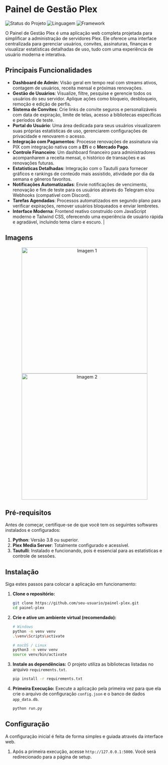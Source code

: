 # Painel de Gestão Plex

![Status do Projeto](https://img.shields.io/badge/status-ativo-brightgreen)
![Linguagem](https://img.shields.io/badge/python-3.8%2B-blue)
![Framework](https://img.shields.io/badge/flask-2.x-orange)

O Painel de Gestão Plex é uma aplicação web completa projetada para simplificar a administração de servidores Plex. Ele oferece uma interface centralizada para gerenciar usuários, convites, assinaturas, finanças e visualizar estatísticas detalhadas de uso, tudo com uma experiência de usuário moderna e interativa.

## Principais Funcionalidades

-   **Dashboard de Admin**: Visão geral em tempo real com streams ativos, contagem de usuários, receita mensal e próximas renovações.
-   **Gestão de Usuários**: Visualize, filtre, pesquise e gerencie todos os usuários do seu servidor. Aplique ações como bloqueio, desbloqueio, remoção e edição de perfis.
-   **Sistema de Convites**: Crie links de convite seguros e personalizáveis com data de expiração, limite de telas, acesso a bibliotecas específicas e períodos de teste.
-   **Portal do Usuário**: Uma área dedicada para seus usuários visualizarem suas próprias estatísticas de uso, gerenciarem configurações de privacidade e renovarem o acesso.
-   **Integração com Pagamentos**: Processe renovações de assinatura via PIX com integração nativa com a **Efí** e o **Mercado Pago**.
-   **Controle Financeiro**: Um dashboard financeiro para administradores acompanharem a receita mensal, o histórico de transações e as renovações futuras.
-   **Estatísticas Detalhadas**: Integração com o Tautulli para fornecer gráficos e rankings de conteúdo mais assistido, atividade por dia da semana e gêneros favoritos.
-   **Notificações Automatizadas**: Envie notificações de vencimento, renovação e fim de teste para os usuários através do Telegram e/ou Webhooks (compatível com Discord).
-   **Tarefas Agendadas**: Processos automatizados em segundo plano para verificar expirações, remover usuários bloqueados e enviar lembretes.
-   **Interface Moderna**: Frontend reativo construído com JavaScript moderno e Tailwind CSS, oferecendo uma experiência de usuário rápida e agradável, incluindo tema claro e escuro.                                                                                                   |
## Imagens
<p align="center">
  <img width="400" alt="Imagem 1" src="https://github.com/user-attachments/assets/ca2e94ad-a3b0-48c9-b053-48b3d86a2744" />
  <img width="400" alt="Imagem 2" src="https://github.com/user-attachments/assets/6a0eb80c-ca2e-4fc0-a183-1c08d4c084a2" />
</p>

## Pré-requisitos

Antes de começar, certifique-se de que você tem os seguintes softwares instalados e configurados:

1.  **Python**: Versão 3.8 ou superior.
2.  **Plex Media Server**: Totalmente configurado e acessível.
3.  **Tautulli**: Instalado e funcionando, pois é essencial para as estatísticas e controle de sessões.

## Instalação

Siga estes passos para colocar a aplicação em funcionamento:

1.  **Clone o repositório:**
    ```bash
    git clone https://github.com/seu-usuario/painel-plex.git
    cd painel-plex
    ```

2.  **Crie e ative um ambiente virtual (recomendado):**
    ```bash
    # Windows
    python -m venv venv
    .\venv\Scripts\activate

    # macOS / Linux
    python3 -m venv venv
    source venv/bin/activate
    ```

3.  **Instale as dependências:**
    O projeto utiliza as bibliotecas listadas no arquivo `requirements.txt`.
    ```bash
    pip install -r requirements.txt
    ```

4.  **Primeira Execução:**
    Execute a aplicação pela primeira vez para que ela crie o arquivo de configuração `config.json` e o banco de dados `app_data.db`.
    ```bash
    python run.py
    ```

## Configuração

A configuração inicial é feita de forma simples e guiada através da interface web.

1.  Após a primeira execução, acesse `http://127.0.0.1:5000`. Você será redirecionado para a página de setup.

